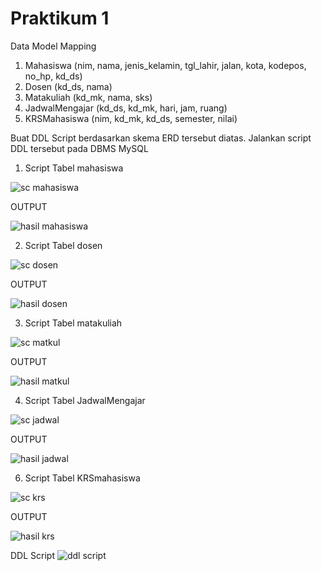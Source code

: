 # Praktikum 1

Data Model Mapping
1. Mahasiswa (nim, nama, jenis_kelamin, tgl_lahir, jalan, kota, kodepos, no_hp, kd_ds)
2. Dosen (kd_ds, nama)
3. Matakuliah (kd_mk, nama, sks)
4. JadwalMengajar (kd_ds, kd_mk, hari, jam, ruang)
5. KRSMahasiswa (nim, kd_mk, kd_ds, semester, nilai)

Buat DDL Script berdasarkan skema ERD tersebut diatas.
Jalankan script DDL tersebut pada DBMS MySQL

1. Script Tabel mahasiswa

![sc mahasiswa](https://user-images.githubusercontent.com/115356128/232085147-2b7e6877-9024-4308-8196-b3800313de5c.png)

OUTPUT

![hasil mahasiswa](https://user-images.githubusercontent.com/115356128/232085224-2b7973e2-ecfc-46cb-82a5-089ef539cc76.png)

2. Script Tabel dosen

![sc dosen](https://user-images.githubusercontent.com/115356128/232085466-095dbd3b-778c-457e-ba3f-504a25707fdc.png)

OUTPUT

![hasil dosen](https://user-images.githubusercontent.com/115356128/232085557-f2eb9437-a280-4701-93ea-7883e837d3b4.png)

3. Script Tabel matakuliah

![sc matkul](https://user-images.githubusercontent.com/115356128/232085698-b110b12d-9270-4460-9d88-ee7eac8fd7ae.png)

OUTPUT

![hasil matkul](https://user-images.githubusercontent.com/115356128/232085747-37cbf8ef-dcf4-49a0-bdd4-4b5f4ee37b7d.png)

4. Script Tabel JadwalMengajar

![sc jadwal](https://user-images.githubusercontent.com/115356128/232086158-04c181f0-484e-44c2-8b5c-0dfabc75ecb4.png)

OUTPUT

![hasil jadwal](https://user-images.githubusercontent.com/115356128/232086204-ea35bdef-f3cd-4dba-8101-7e6a995a4d06.png)

6. Script Tabel KRSmahasiswa

![sc krs](https://user-images.githubusercontent.com/115356128/232086272-44e9ccad-dcc7-492e-83e3-ca874de3a03e.png)

OUTPUT

![hasil krs](https://user-images.githubusercontent.com/115356128/232086314-d76a19a8-6be6-494b-a807-0ece1cd9f890.png)

DDL Script
![ddl script](https://user-images.githubusercontent.com/115356128/232086628-22b70bc8-a630-4288-ac6a-8436230baffc.png)

